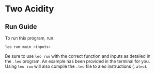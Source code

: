 # Two Acidity

## Run Guide

To run this program, run:
```bash
leo run main <inputs>
```

Be sure to use `leo run` with the correct function and inputs as detailed in the `.leo` program. An example has been provided in the terminal for you. Using `leo run` will also compile the `.leo` file to aleo instructions (`.aleo`).
